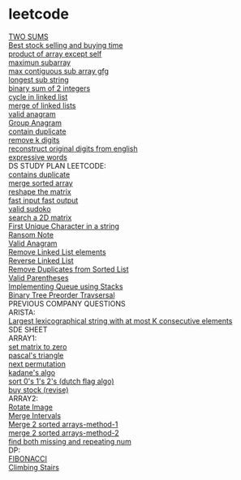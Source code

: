 # leetcode 
[TWO SUMS](https://leetcode.com/problems/two-sum/)\
[Best stock selling and buying time](https://leetcode.com/problems/best-time-to-buy-and-sell-stock/)\
[product of array except self](https://leetcode.com/problems/product-of-array-except-self/)\
[maximun subarray](https://leetcode.com/problems/maximum-subarray/)\
[max contiguous sub array gfg](https://www.geeksforgeeks.org/largest-sum-contiguous-subarray/)\
[longest sub string](https://leetcode.com/problems/longest-substring-without-repeating-characters/)\
[binary sum of 2 integers](https://leetcode.com/problems/sum-of-two-integers/)\
[cycle in linked list](https://leetcode.com/problems/linked-list-cycle/)\
[merge of linked lists](https://leetcode.com/problems/merge-two-sorted-lists/)\
[valid anagram](https://leetcode.com/problems/valid-anagram/)\
[Group Anagram](https://leetcode.com/problems/group-anagrams/)\
[contain duplicate](https://leetcode.com/problems/contains-duplicate/)\
[remove k digits](https://leetcode.com/problems/remove-k-digits/)\
[reconstruct original digits from english](https://leetcode.com/problems/reconstruct-original-digits-from-english/)\
[expressive words](https://leetcode.com/problems/expressive-words/)\
DS STUDY PLAN LEETCODE:\
[contains duplicate](https://leetcode.com/problems/contains-duplicate/)\
[merge sorted array](https://leetcode.com/problems/merge-sorted-array/)\
[reshape the matrix](https://leetcode.com/problems/reshape-the-matrix/)\
[fast input fast output](https://www.javatpoint.com/fast-input-and-output-in-cpp)\
[valid sudoko](https://leetcode.com/problems/valid-sudoku/)\
[search a 2D matrix](https://leetcode.com/problems/search-a-2d-matrix/)\
[First Unique Character in a string](https://leetcode.com/problems/first-unique-character-in-a-string/)\
[Ransom Note](https://leetcode.com/problems/ransom-note/)\
[Valid Anagram](https://leetcode.com/problems/valid-anagram/)\
[Remove Linked List elements](https://leetcode.com/problems/remove-linked-list-elements/)\
[Reverse Linked List](https://leetcode.com/problems/reverse-linked-list/)\
[Remove Duplicates from Sorted List](https://leetcode.com/problems/remove-duplicates-from-sorted-list/)\
[Valid Parentheses](https://leetcode.com/problems/valid-parentheses/)\
[Implementing Queue using Stacks](https://leetcode.com/problems/implement-queue-using-stacks/)\
[Binary Tree Preorder Travsersal](https://leetcode.com/problems/binary-tree-preorder-traversal/)\
PREVIOUS COMPANY QUESTIONS \
ARISTA:\
[Largest lexicographical string with at most K consecutive elements](https://www.geeksforgeeks.org/largest-lexicographical-string-with-at-most-k-consecutive-elements/)\
SDE SHEET \
ARRAY1: \
[set matrix to zero](https://leetcode.com/problems/set-matrix-zeroes/)\
[pascal's triangle](https://leetcode.com/problems/pascals-triangle/)\
[next permutation](https://leetcode.com/problems/next-permutation/)\
[kadane's algo](https://leetcode.com/problems/maximum-subarray/)\
[sort 0's 1's 2's (dutch flag algo)](https://leetcode.com/problems/sort-colors/)\
[buy stock (revise)](https://leetcode.com/problems/best-time-to-buy-and-sell-stock/)\
ARRAY2:\
[Rotate Image](https://leetcode.com/problems/rotate-image/)\
[Merge Intervals](https://leetcode.com/problems/merge-intervals/)\
[Merge 2 sorted arrays-method-1](https://www.techiedelight.com/inplace-merge-two-sorted-arrays/)\
[merge 2 sorted arrays-method-2](https://www.geeksforgeeks.org/efficiently-merging-two-sorted-arrays-with-o1-extra-space/)\
[find both missing and repeating num](https://www.geeksforgeeks.org/find-a-repeating-and-a-missing-number/)\
DP:\
[FIBONACCI](https://leetcode.com/problems/fibonacci-number/submissions/)\
[Climbing Stairs](https://leetcode.com/problems/climbing-stairs/)

